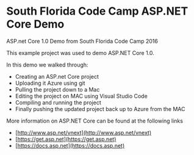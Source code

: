 # South Florida Code Camp ASP.NET Core Demo
ASP.net Core 1.0 Demo from South Florida Code Camp 2016

This example project was used to demo ASP.NET Core 1.0. 

In this demo we walked through: 
* Creating an ASP.net Core project
* Uploading it Azure using git
* Pulling the project down to a Mac
* Editing the project on MAC using Visual Studio Code
* Compiling and running the project
* Finally pushing the updated project back up to Azure from the MAC

More information on ASP.NET Core can be found at the following links

* [http://www.asp.net/vnext](http://www.asp.net/vnext)
* [https://get.asp.net](https://get.asp.net)
* [https://docs.asp.net](https://docs.asp.net)
